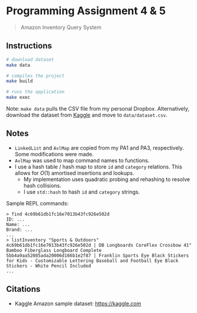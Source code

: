 # Programming Assignment 4 & 5

> Amazon Inventory Query System

## Instructions

```bash
# download dataset
make data 

# compiles the project
make build

# runs the application
make exec
```

Note: `make data` pulls the CSV file from my personal Dropbox. Alternatively, download the dataset from [Kaggle](https://kaggle.com/datasets/promptcloud/amazon-product-dataset-2020) and move to `data/dataset.csv`.

## Notes

- `LinkedList` and `AvlMap` are copied from my PA1 and PA3, respectively. Some modifications were made.
- `AvlMap` was used to map command names to functions.
- I use a hash table / hash map to store `id` and `category` relations. This allows for $O(1)$ amortised insertions and lookups.
    - My implementation uses quadratic probing and rehashing to resolve hash collisions.
    - I use `std::hash` to hash `id` and `category` strings.

Sample REPL commands:

```
> find 4c69b61db1fc16e7013b43fc926e502d
ID: ...
Name: ...
Brand: ...
...
> listInventory "Sports & Outdoors"
4c69b61db1fc16e7013b43fc926e502d | DB Longboards CoreFlex Crossbow 41" Bamboo Fiberglass Longboard Complete
5bb4a9aa52085ada20006d166b1e2f87 | Franklin Sports Eye Black Stickers for Kids - Customizable Lettering Baseball and Football Eye Black Stickers - White Pencil Included
...
```

## Citations

- Kaggle Amazon sample dataset: https://kaggle.com
